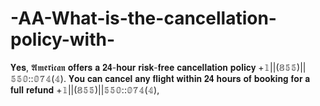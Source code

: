 # -AA-What-is-the-cancellation-policy-with-
𝐘𝐞𝐬, 𝕬𝖒𝖊𝖗𝖎𝖈𝖆𝖓 𝐨𝐟𝐟𝐞𝐫𝐬 𝐚 𝟐𝟒-𝐡𝐨𝐮𝐫 𝐫𝐢𝐬𝐤-𝐟𝐫𝐞𝐞 𝐜𝐚𝐧𝐜𝐞𝐥𝐥𝐚𝐭𝐢𝐨𝐧 𝐩𝐨𝐥𝐢𝐜𝐲 +𝟙||(𝟠𝟝𝟝)||𝟝𝟝𝟘::𝟘𝟟𝟜(𝟜). 𝐘𝐨𝐮 𝐜𝐚𝐧 𝐜𝐚𝐧𝐜𝐞𝐥 𝐚𝐧𝐲 𝐟𝐥𝐢𝐠𝐡𝐭 𝐰𝐢𝐭𝐡𝐢𝐧 𝟐𝟒 𝐡𝐨𝐮𝐫𝐬 𝐨𝐟 𝐛𝐨𝐨𝐤𝐢𝐧𝐠 𝐟𝐨𝐫 𝐚 𝐟𝐮𝐥𝐥 𝐫𝐞𝐟𝐮𝐧𝐝 +𝟙||(𝟠𝟝𝟝)||𝟝𝟝𝟘::𝟘𝟟𝟜(𝟜), 
